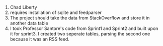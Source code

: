 1. Chad Liberty
2. requires installation of sqlite and feedparser
3. The project should take the data from StackOverflow and store it in 
another data table 
4. I took Professor Santore's code from Sprint1 and Sprint2 and built upon it for sprint3. I created two seperate tables, parsing
the second one because it was an RSS feed. 